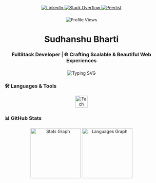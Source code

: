 <div align="center">
  <a href="https://www.linkedin.com/in/sudhanshu-bharti-877889261/" target="_blank">
    <img src="https://img.shields.io/badge/LinkedIn-0077B5?style=for-the-badge&logo=linkedin&logoColor=white" alt="LinkedIn" />
  </a>
  <a href="https://stackoverflow.com/users/21825106/sb012" target="_blank">
    <img src="https://img.shields.io/badge/Stack_Overflow-FE7A16?style=for-the-badge&logo=stack-overflow&logoColor=white" alt="Stack Overflow" />
  </a>
  <a href="https://peerlist.io/sudhanshu" target="_blank">
    <img src="https://img.shields.io/badge/Peerlist-00A67D?style=for-the-badge&logo=peerlist&logoColor=white" alt="Peerlist" />
  </a>
</div>

###

<div align="center">
  <img src="https://komarev.com/ghpvc/?username=Sudhanshu-Bharti&label=Profile%20Views&color=0e75b6&style=flat" alt="Profile Views" />
</div>

###

<h1 align="center">Sudhanshu Bharti</h1>
<h3 align="center">FullStack Developer | 🌐 Crafting Scalable & Beautiful Web Experiences</h3>

###

<div align="center">
  <img src="https://readme-typing-svg.demolab.com?font=Fira+Code&weight=600&size=22&duration=3000&pause=1000&color=00FF00&center=true&vCenter=true&width=500&lines=Welcome+to+my+GitHub+profile!;WWanna+build+something+awesome+together?;Code+is+poetry+%F0%9F%8E%A8" alt="Typing SVG" />
</div>



### 🛠️ **Languages & Tools**

<div align="center">
  <img src="https://skillicons.dev/icons?i=js,ts,react,nextjs,nodejs,express,mongodb,mysql,tailwind,prisma,firebase,supabase,postman,vercel,git" height="40" alt="Tech Stack" />
</div>

### 📊 **GitHub Stats**
<div align="center">
  <img src="https://github-readme-stats-sigma-five.vercel.app/api?username=Sudhanshu-Bharti&show_icons=true&theme=radical" height="165" alt="Stats Graph"/>
  <img src="https://github-readme-stats-sigma-five.vercel.app/api/top-langs/?username=Sudhanshu-Bharti&layout=compact&theme=radical" height="165" alt="Languages Graph"/>
<!--   <img src="https://streak-stats.demolab.com?user=Sudhanshu-Bharti&locale=en&mode=daily&theme=radical&hide_border=false&border_radius=5&order=3" height="220" alt="Streak Graph"  /> -->
</div>
